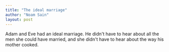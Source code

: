 ```yaml
---
title: "The ideal marriage"
author: "Noam Sain"
layout: post
---
```


Adam and Eve had an ideal marriage. He didn't have to hear about all the men she could have married, and she didn't have to hear about the way his mother cooked.